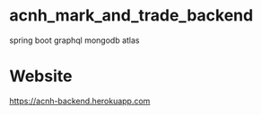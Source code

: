 # acnh_mark_and_trade_backend
spring boot graphql mongodb atlas

# Website
https://acnh-backend.herokuapp.com
